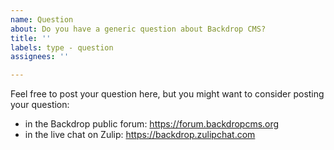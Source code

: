 ```yaml
---
name: Question
about: Do you have a generic question about Backdrop CMS?
title: ''
labels: type - question
assignees: ''

---
```


Feel free to post your question here, but you might want to consider posting your question:
 - in the Backdrop public forum: https://forum.backdropcms.org
 - in the live chat on Zulip: https://backdrop.zulipchat.com
